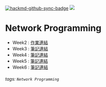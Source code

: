 [![hackmd-github-sync-badge](https://hackmd.io/QPeAgM34TQ2pYx6tCMV2aQ/badge)](https://hackmd.io/QPeAgM34TQ2pYx6tCMV2aQ)
![](https://img.shields.io/badge/Class-Network--Programming-blue)

# Network Programming

* Week2 : [作業連結](https://hackmd.io/@gbSkzVymQsiREVFGHI7tpQ/S1Jhnmmx5)
* Week3 : [筆記連結](https://hackmd.io/@gbSkzVymQsiREVFGHI7tpQ/Hyqb4v3l9)
* Week4 : [筆記連結](https://hackmd.io/@gbSkzVymQsiREVFGHI7tpQ/Sykf7im-9)
* Week5 : [筆記連結](https://hackmd.io/@gbSkzVymQsiREVFGHI7tpQ/ry4rE2RZc)
* Week6 : [筆記連結](https://hackmd.io/@gbSkzVymQsiREVFGHI7tpQ/HylwQWdG9)

###### tags: `Network Programming`